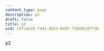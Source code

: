 ```yaml
---
content_type: page
description: p2
draft: false
title: p2
uid: c5fc4e2b-74d1-4b53-8e8f-f16b0b20f73b
---
```

p2